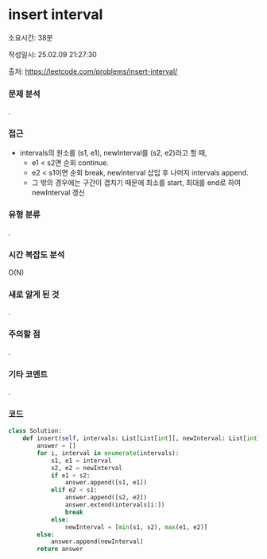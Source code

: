 # insert interval

소요시간: 38분

작성일시: 25.02.09 21:27:30

출처: https://leetcode.com/problems/insert-interval/

### 문제 분석
.

### 접근
- intervals의 원소를 (s1, e1), newInterval를 (s2, e2)라고 할 때,
  - e1 < s2면 순회 continue.
  - e2 < s1이면 순회 break, newInterval 삽입 후 나머지 intervals append.
  - 그 밖의 경우에는 구간이 겹치기 때문에 최소를 start, 최대를 end로 하여 newInterval 갱신

### 유형 분류
.

### 시간 복잡도 분석
O(N)

### 새로 알게 된 것
.

### 주의할 점
.

### 기타 코멘트
.

### 코드
```python
class Solution:
    def insert(self, intervals: List[List[int]], newInterval: List[int]) -> List[List[int]]:
        answer = []
        for i, interval in enumerate(intervals):
            s1, e1 = interval
            s2, e2 = newInterval
            if e1 < s2:
                answer.append([s1, e1])
            elif e2 < s1:
                answer.append([s2, e2])
                answer.extend(intervals[i:])
                break
            else:
                newInterval = [min(s1, s2), max(e1, e2)]
        else:
            answer.append(newInterval)
        return answer

```